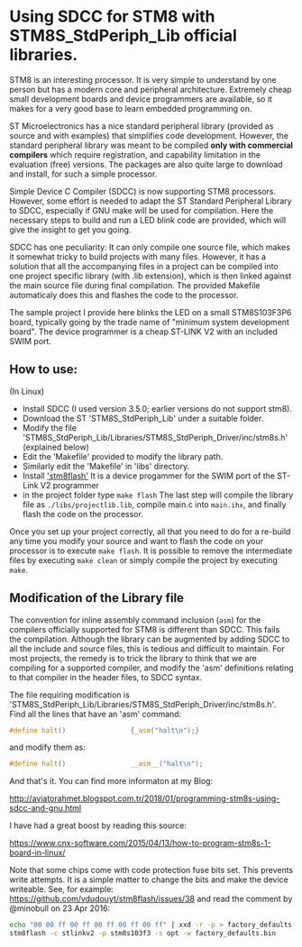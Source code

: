 # Using SDCC for STM8 with STM8S_StdPeriph_Lib official libraries.

STM8 is an interesting processor. It is very simple to understand by one person but has a modern core and peripheral architecture. Extremely cheap small development boards and device programmers are available, so it makes for a very good base to learn embedded programming on. 

ST Microelectronics has a nice standard peripheral library (provided as source and with examples) that simplifies code development. However, the standard peripheral library was meant to be compiled **only with commercial compilers** which require registration, and capability limitation in the evaluation (free) versions. The packages are also quite large to download and install, for such a simple processor.

Simple Device C Compiler (SDCC) is now supporting STM8 processors. However, some effort is needed to adapt the ST Standard Peripheral Library to SDCC, especially if GNU make will be used for compilation. Here the necessary steps to build and run a LED blink code are provided, which will give the insight to get you going. 

SDCC has one peculiarity: It can only compile one source file, which makes it somewhat tricky to build projects with many files. However, it has a solution that all the accompanying files in a project can be compiled into one project specific library (with .lib extension), which is then linked against the main source file during final compilation. The provided Makefile automaticaly does this and flashes the code to the processor.

The sample project I provide here blinks the LED on a small STM8S103F3P6 board, typically going by the trade name of "minimum  system development board". The device programmer is a cheap ST-LINK V2 with an included SWIM port.

## How to use:
(In Linux)
- Install SDCC (I used version 3.5.0; earlier versions do not support stm8). 
- Download the ST 'STM8S_StdPeriph_Lib' under a suitable folder.
- Modify the file 'STM8S_StdPeriph_Lib/Libraries/STM8S_StdPeriph_Driver/inc/stm8s.h' (explained below)
- Edit the 'Makefile' provided to modify the library path.
- Similarly edit the 'Makefile' in 'libs' directory.
- Install ['stm8flash'](https://github.com/vdudouyt/stm8flash/) It is a device progammer for the SWIM port of the ST-Link V2 programmer
- in the project folder type `make flash`
The last step will compile the library file as `./libs/projectlib.lib`, compile main.c into `main.ihx`, and finally flash the code on the processor.

Once you set up your project correctly, all that you need to do for a re-build any time you modify your source and want to flash the code on your processor is to execute `make flash`. It is possible to remove the intermediate files by executing `make clean` or simply compile the project by executing `make`.

## Modification of the Library file

The convention for inline assembly command inclusion (`asm`) for the compilers officially supported for STM8 is different than SDCC. This fails the compilation. Although the library can be augmented by adding SDCC to all the include and source files, this is tedious and difficult to maintain. For most projects, the remedy is to trick the library to think that we are compiling for a supported compiler, and modify the 'asm' definitions relating to that compiler in the header files, to SDCC syntax.

The file requiring modification is 'STM8S_StdPeriph_Lib/Libraries/STM8S_StdPeriph_Driver/inc/stm8s.h'. 
Find all the lines that have an 'asm' command:
```c
#define halt()                {_asm("halt\n");}
```

and modify them as:

```c
#define halt()                __asm__("halt\n");
```

And that's it. You can find more informaton at my Blog:

http://aviatorahmet.blogspot.com.tr/2018/01/programming-stm8s-using-sdcc-and-gnu.html

I have had a great boost by reading this source:

https://www.cnx-software.com/2015/04/13/how-to-program-stm8s-1-board-in-linux/

Note that some chips come with code protection fuse bits set. This prevents write attempts. It is a simple matter to change the bits and make the device writeable. See, for example:
https://github.com/vdudouyt/stm8flash/issues/38 and read the comment by @minobull on 23 Apr 2016:

```bash
echo "00 00 ff 00 ff 00 ff 00 ff 00 ff" | xxd -r -p > factory_defaults.bin
stm8flash -c stlinkv2 -p stm8s103f3 -s opt -w factory_defaults.bin
```
